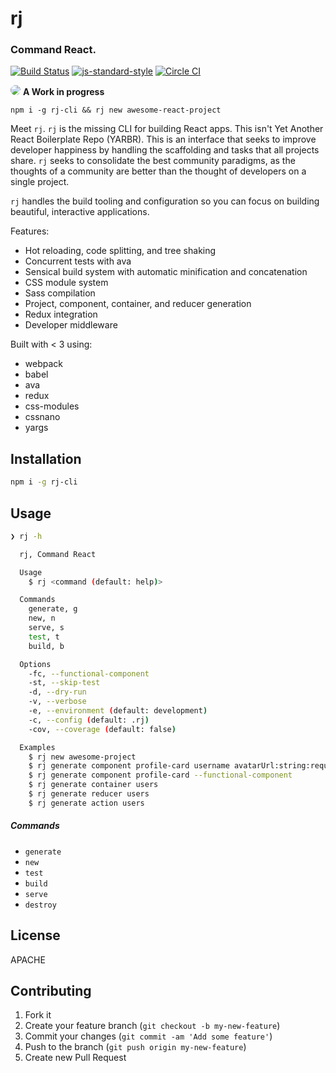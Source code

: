# rj
### Command React.

[![Build Status](https://secure.travis-ci.org/forstaathletics/rj.png?branch=master)](https://travis-ci.org/forstaathletics/rj) [![js-standard-style](https://img.shields.io/badge/code%20style-standard-brightgreen.svg?style=flat)](https://github.com/feross/standard) [![Circle CI](https://circleci.com/gh/forstaathletics/rj.svg?style=svg)](https://circleci.com/gh/forstaathletics/rj)  

<img src="http://www.fillmurray.com/56/56" style="border-radius:50%;" /> __A Work in progress__


```
npm i -g rj-cli && rj new awesome-react-project
```


Meet `rj`. `rj` is the missing CLI for building React apps. This isn't Yet Another React Boilerplate Repo (YARBR).
This is an interface that seeks to improve developer happiness by handling the scaffolding and tasks that all projects share.
`rj` seeks to consolidate the best community paradigms, as the thoughts of a community are better than the thought of developers on a single project.

`rj` handles the build tooling and configuration so you can focus on building beautiful, interactive applications.

Features:

- Hot reloading, code splitting, and tree shaking
- Concurrent tests with ava
- Sensical build system with automatic minification and concatenation
- CSS module system
- Sass compilation
- Project, component, container, and reducer generation
- Redux integration
- Developer middleware

Built with < 3 using:

- webpack
- babel
- ava
- redux
- css-modules
- cssnano
- yargs

## Installation

```sh
npm i -g rj-cli
```

## Usage

```sh
❯ rj -h

  rj, Command React

  Usage
    $ rj <command (default: help)>

  Commands
    generate, g
    new, n
    serve, s
    test, t
    build, b

  Options
    -fc, --functional-component 
    -st, --skip-test
    -d, --dry-run
    -v, --verbose
    -e, --environment (default: development)
    -c, --config (default: .rj)
    -cov, --coverage (default: false)

  Examples
    $ rj new awesome-project
    $ rj generate component profile-card username avatarUrl:string:required followers:number
    $ rj generate component profile-card --functional-component
    $ rj generate container users
    $ rj generate reducer users
    $ rj generate action users
```

##### Commands

- `generate`
- `new`
- `test`
- `build`
- `serve`
- `destroy`

## License

APACHE

## Contributing

1. Fork it
2. Create your feature branch (`git checkout -b my-new-feature`)
3. Commit your changes (`git commit -am 'Add some feature'`)
4. Push to the branch (`git push origin my-new-feature`)
5. Create new Pull Request
